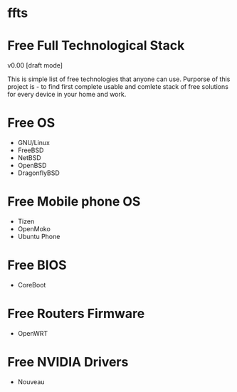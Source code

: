# ffts
Free Full Technological Stack
=============================

v0.00 [draft mode]

This is simple list of free technologies that anyone can use.
Purporse of this project is - to find first complete usable
and comlete stack of free solutions for every device in your
home and work.


Free OS
=======
* GNU/Linux
* FreeBSD
* NetBSD
* OpenBSD
* DragonflyBSD


Free Mobile phone OS
====================
* Tizen
* OpenMoko
* Ubuntu Phone

Free BIOS
=========
* CoreBoot


Free Routers Firmware
=====================
* OpenWRT


Free NVIDIA Drivers
===================
* Nouveau



